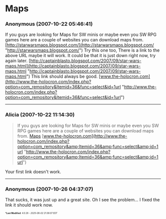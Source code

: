 # Maps

### **Anonymous** (2007-10-22 05:46:41)

If you guys are looking for Maps for SW minis or maybe even you SW RPG games here are a couple of websites you can download maps from.
[http://starwarsmaps.blogspot.com/](http://starwarsmaps.blogspot.com/ "http://starwarsmaps.blogspot.com/")
Try this one too, There is a link to the above URL maybe it will work. It could be that it is just down right now, try again later.
[http://captainblasto.blogspot.com/2007/09/star-wars-maps.html](http://captainblasto.blogspot.com/2007/09/star-wars-maps.html "http://captainblasto.blogspot.com/2007/09/star-wars-maps.html")
This link should always be good.
[www.the-holocron.com](http://www.the-holocron.com/index.php?option=com_remository&Itemid=36&func=select&id=1url "http://www.the-holocron.com/index.php?option=com_remository&Itemid=36&func=select&id=1url")

---

### **Alicia** (2007-10-22 11:14:30)

> If you guys are looking for Maps for SW minis or maybe even you SW RPG games here are a couple of websites you can download maps from.
> [Maps](http://starwarsmaps.blogspot.com/url "http://starwarsmaps.blogspot.com/url")
> [www.the-holocron.com](http://www.the-holocron.com/index.php?option=com_remository&amp;Itemid=36&amp;func=select&amp;id=1url "http://www.the-holocron.com/index.php?option=com_remository&amp;Itemid=36&amp;func=select&amp;id=1url")

Your first link doesn't work.

---

### **Anonymous** (2007-10-26 04:37:07)

That sucks, it was just up and a great site.
Oh I see the problem... I fixed the link it should work now.



<span style="font-size: 0.5em;">***Last Modified**: 4.0.28 - *2025-06-02 21:36:07 EDT*</span>